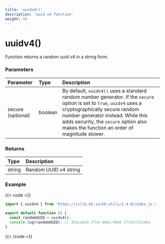 ```yaml
---
title: 'uuidv4()'
description: 'uuid v4 function'
weight: 44
---
```


# uuidv4()

Function returns a random uuid v4 in a string form.

### Parameters

| Parameter         | Type    | Description                                                                                                                                                                                                                                                                            |
| :---------------- | :------ | :------------------------------------------------------------------------------------------------------------------------------------------------------------------------------------------------------------------------------------------------------------------------------------- |
| secure (optional) | boolean | By default, `uuidv4()` uses a standard random number generator. If the `secure` option is set to `true`, `uuidv4` uses a cryptographically secure random number generator instead. While this adds security, the `secure` option also makes the function an order of magnitude slower. |

### Returns

| Type   | Description           |
| :----- | :-------------------- |
| string | Random UUID v4 string |

### Example

{{< code >}}

```javascript
import { uuidv4 } from 'https://jslib.k6.io/k6-utils/1.4.0/index.js';

export default function () {
  const randomUUID = uuidv4();
  console.log(randomUUID); // 35acae14-f7cb-468a-9866-1fc45713149a
}
```

{{< /code >}}
